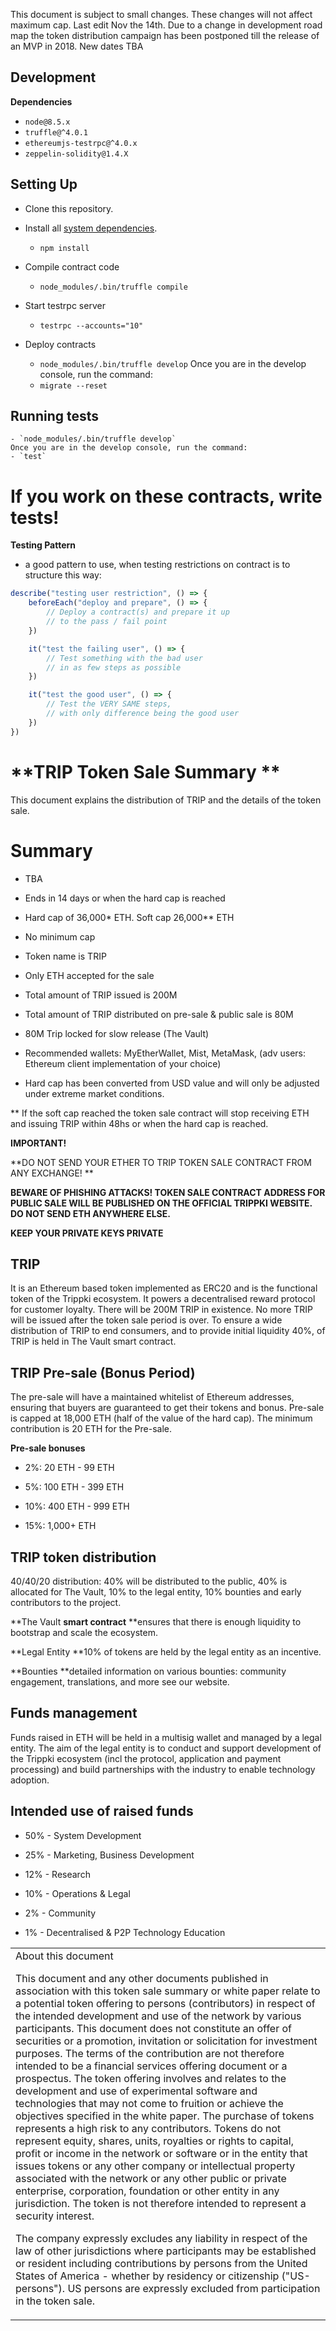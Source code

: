 This document is subject to small changes. These changes will not affect maximum cap.
Last edit Nov the 14th. Due to a change in development road map the token distribution campaign has been postponed till the release of an MVP in 2018. New dates TBA

## Development

**Dependencies**

- `node@8.5.x`
- `truffle@^4.0.1`
- `ethereumjs-testrpc@^4.0.x`
- `zeppelin-solidity@1.4.X`

## Setting Up

- Clone this repository.

- Install all [system dependencies](#development).
  - `npm install`

- Compile contract code
  - `node_modules/.bin/truffle compile`

- Start testrpc server
  - `testrpc --accounts="10"`

- Deploy contracts
  - `node_modules/.bin/truffle develop`
  Once you are in the develop console, run the command:
  - `migrate --reset`

## Running tests
    - `node_modules/.bin/truffle develop`
    Once you are in the develop console, run the command:
    - `test`

# If you work on these contracts, write tests!
**Testing Pattern**
- a good pattern to use, when testing restrictions on contract is to structure this way:

```javascript
describe("testing user restriction", () => {
    beforeEach("deploy and prepare", () => {
        // Deploy a contract(s) and prepare it up
        // to the pass / fail point
    })

    it("test the failing user", () => {
        // Test something with the bad user
        // in as few steps as possible
    })

    it("test the good user", () => {
        // Test the VERY SAME steps,
        // with only difference being the good user
    })
})
```


# **TRIP Token Sale Summary **

This document explains the distribution of TRIP and the details of the token sale.

# **Summary**

* TBA

* Ends in 14 days or when the hard cap is reached

* Hard cap of 36,000* ETH. Soft cap 26,000** ETH

* No minimum cap

* Token name is TRIP

* Only ETH accepted for the sale

* Total amount of TRIP issued is 200M

* Total amount of TRIP distributed on pre-sale & public sale is 80M

* 80M Trip locked for slow release (The Vault)

* Recommended wallets: MyEtherWallet, Mist, MetaMask, (adv users: Ethereum client implementation of your choice)

* Hard cap has been converted from USD value and will only be adjusted under extreme market conditions.

** If the soft cap reached the token sale contract will stop receiving ETH and issuing TRIP within 48hs or when the hard cap is reached.

**IMPORTANT!**

**DO NOT SEND YOUR ETHER TO TRIP TOKEN SALE CONTRACT FROM ANY EXCHANGE! **

**BEWARE OF PHISHING ATTACKS! TOKEN SALE CONTRACT ADDRESS FOR PUBLIC SALE WILL BE PUBLISHED ON THE OFFICIAL TRIPPKI WEBSITE. DO NOT SEND ETH ANYWHERE ELSE.**

**KEEP YOUR PRIVATE KEYS PRIVATE**

## TRIP

It is an Ethereum based token implemented as ERC20 and is the functional token of the Trippki ecosystem. It powers a decentralised reward protocol for customer loyalty. There will be 200M TRIP in existence. No more TRIP will be issued after the token sale period is over. To ensure a wide distribution of TRIP to end consumers, and to provide initial liquidity 40%, of TRIP is held in The Vault smart contract.

## TRIP Pre-sale (Bonus Period)

The pre-sale will have a maintained whitelist of Ethereum addresses, ensuring that buyers are guaranteed to get their tokens and bonus. Pre-sale is capped at 18,000 ETH (half of the value of the hard cap).  The minimum contribution is 20 ETH for the Pre-sale.

**Pre-sale bonuses**

* 2%:	20 ETH - 99 ETH

* 5%:	100 ETH - 399 ETH

* 10%:	400 ETH - 999 ETH

* 15%:	1,000+ ETH

## TRIP token distribution

40/40/20 distribution: 40% will be distributed to the public, 40% is allocated for The Vault, 10% to the legal entity, 10% bounties and early contributors to the project.

**The Vault **smart contract** **ensures that there is enough liquidity to bootstrap and scale the ecosystem.

**Legal Entity **10% of tokens are held by the legal entity as an incentive.

**Bounties **detailed information on various bounties: community engagement, translations, and more see our website.

## Funds management

Funds raised in ETH will be held in a multisig wallet and managed by a legal entity. The aim of the legal entity is to conduct and support development of the Trippki ecosystem (incl the protocol, application and payment processing) and build partnerships with the industry to enable technology adoption.  

## Intended use of raised funds

* 50% - System Development

* 25% - Marketing, Business Development

* 12% - Research

* 10% - Operations & Legal

*  2% - Community

*  1% - Decentralised & P2P Technology Education

<table>
  <tr>
    <td>About this document

This document and any other documents published in association with this token sale summary or white paper relate to a potential token offering to persons (contributors) in respect of the intended development and use of the network by various participants. This document does not constitute an offer of securities or a promotion, invitation or solicitation for investment purposes. The terms of the contribution are not therefore intended to be a financial services offering document or a prospectus. The token offering involves and relates to the development and use of experimental software and technologies that may not come to fruition or achieve the objectives specified in the white paper. The purchase of tokens represents a high risk to any contributors. Tokens do not represent equity, shares, units, royalties or rights to capital, profit or income in the network or software or in the entity that issues tokens or any other company or intellectual property associated with the network or any other public or private enterprise, corporation, foundation or other entity in any jurisdiction. The token is not therefore intended to represent a security interest.

The company expressly excludes any liability in respect of the law of other jurisdictions where participants may be established or resident including contributions by persons from the United States of America - whether by residency or citizenship ("US-persons"). US persons are expressly excluded from participation in the token sale.</td>
  </tr>
</table>
